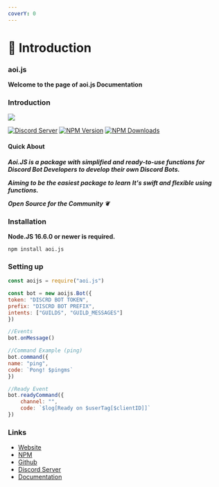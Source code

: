 ```yaml
---
coverY: 0
---
```


# 👋 Introduction

### aoi.js

**Welcome  to the page of aoi.js Documentation**

### Introduction

![](https://aoi.js.org/assets/images/aoijs-new.png)

[![Discord Server](https://img.shields.io/discord/773352845738115102?color=5865F2\&logo=discord\&logoColor=white)](https://aoi.js.org/invite) [![NPM Version](https://img.shields.io/npm/v/aoi.js.svg?maxAge=3600)](https://www.npmjs.com/package/aoi.js) [![NPM Downloads](https://img.shields.io/npm/dt/aoi.js.svg?maxAge=3600)](https://www.npmjs.com/package/aoi.js)

#### Quick About

_**Aoi.JS is a package with simplified and ready-to-use functions for Discord Bot Developers to develop their own Discord Bots.**_

_**Aiming to be the easiest package to learn**_ _**It's swift and flexible using functions.**_

_**Open Source for the Community ❦**_

### Installation

**Node.JS 16.6.0 or newer is required.**

```sh-session
npm install aoi.js
```

### Setting up

```js
const aoijs = require("aoi.js")

const bot = new aoijs.Bot({
token: "DISCRD BOT TOKEN",
prefix: "DISCRD BOT PREFIX",
intents: ["GUILDS", "GUILD_MESSAGES"]
})

//Events
bot.onMessage()

//Command Example (ping)
bot.command({
name: "ping",
code: `Pong! $pingms`
})

//Ready Event
bot.readyCommand({
    channel: "",
    code: `$log[Ready on $userTag[$clientID]]`
})
```

### Links

* [Website](https://aoi.js.org)
* [NPM](https://www.npmjs.com/package/aoi.js)
* [Github](https://github.com/AkaruiDevelopment/aoi.js)
* [Discord Server](https://discord.gg/HMUfMXDQsV)
* [Documentation](https://akarui.leref.ga/v/aoi.js/)
